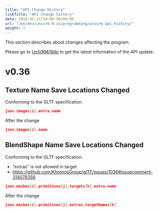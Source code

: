 ```yaml
---
title: "API Change History"
linkTitle: "API change history"
date: 2018-05-21T10:00:00+09:00
url: "/en/dev/univrm-0.xx/programming/univrm_api_history/"
weight: 1
---
```


This section describes about changes affecting the program.

Please go to [UniVRM/Wiki](https://github.com/vrm-c/UniVRM/wiki) to get the latest information of the API update.

# v0.36

## Texture Name Save Locations Changed

Conforming to the GLTF specification.

```json
json.images[i].extra.name
```

After the change

```json
json.images[i].name
```

## BlendShape Name Save Locations Changed

Conforming to the GLTF specification.

* "extras" is not allowed in target
* https://github.com/KhronosGroup/glTF/issues/1036#issuecomment-314078356 

```json
json.meshes[i].primitives[j].targets[k].extra.name
```

After the change 

```json
json.meshes[i].primitives[j].extras.targetNames[k]
```
